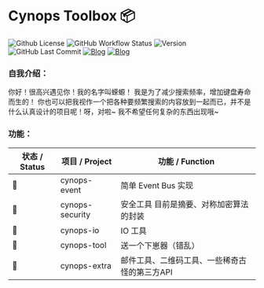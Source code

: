 # Cynops Toolbox 📦



![Github License](https://img.shields.io/github/license/hanbings/cynops?style=flat-square) ![GitHub Workflow Status](https://img.shields.io/github/workflow/status/hanbings/cynops/main?style=flat-square) ![Version](https://img.shields.io/badge/version-java11-orange?style=flat-square) ![GitHub Last Commit](https://img.shields.io/github/last-commit/hanbings/cynops?style=flat-square)  [![Blog](https://img.shields.io/badge/website-cynops-lightgrey.svg?style=flat-square)](https://cynops.tech) [![Blog](https://img.shields.io/badge/blog-@hanbings-blue.svg?style=flat-square)](https://blog.hanbings.io)

### 自我介绍：

你好！很高兴遇见你！我的名字叫蝾螈！
我是为了减少搜索频率，增加键盘寿命而生的！
你也可以把我视作一个把各种要频繁搜索的内容放到一起而已，并不是什么认真设计的项目呢！呀，对啦~ 我不希望任何复杂的东西出现哦~



### 功能：

| 状态 / Status | 项目 / Project  | 功能 / Function                               |
| ------------- | --------------- | --------------------------------------------- |
| 🍻             | cynops-event    | 简单 Event Bus 实现                           |
| 🚧             | cynops-security | 安全工具 目前是摘要、对称加密算法的封装       |
| 🚧             | cynops-io       | IO 工具                                       |
| 🚧             | cynops-tool     | 送一个下崽器（错乱）                          |
| 🚧             | cynops-extra    | 邮件工具、二维码工具、一些稀奇古怪的第三方API |



